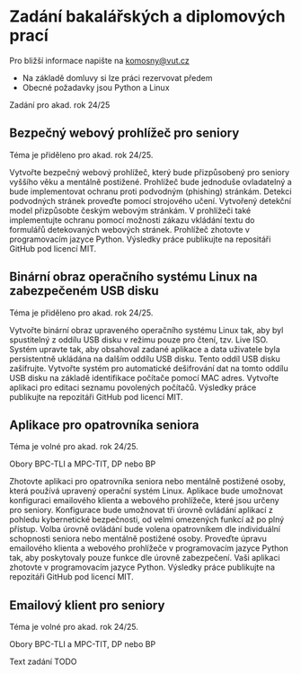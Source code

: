 # Zadání bakalářských a diplomových prací

Pro bližší informace napište na komosny@vut.cz 
- Na základě domluvy si lze práci rezervovat předem 
- Obecné požadavky jsou Python a Linux

Zadání pro akad. rok 24/25

## Bezpečný webový prohlížeč pro seniory
Téma je přiděleno pro akad. rok 24/25.

Vytvořte bezpečný webový prohlížeč, který bude přizpůsobený pro seniory vyššího věku a mentálně postižené. Prohlížeč bude jednoduše ovladatelný a bude implementovat ochranu proti podvodným (phishing) stránkám. Detekci podvodných stránek proveďte pomocí strojového učení. Vytvořený detekční model přizpůsobte českým webovým stránkám. V prohlížeči také implementujte ochranu pomocí možnosti zákazu vkládání textu do formulářů detekovaných webových stránek. Prohlížeč zhotovte v programovacím jazyce Python. Výsledky práce publikujte na repositáři GitHub pod licencí MIT. 

## Binární obraz operačního systému Linux na zabezpečeném USB disku
Téma je přiděleno pro akad. rok 24/25.

Vytvořte binární obraz upraveného operačního systému Linux tak, aby byl spustitelný z oddílu USB disku v režimu pouze pro čtení, tzv. Live ISO. Systém upravte tak, aby obsahoval zadané aplikace a data uživatele byla persistentně ukládána na dalším oddílu USB disku. Tento oddíl USB disku zašifrujte. Vytvořte systém pro automatické dešifrování dat na tomto oddílu USB disku na základě identifikace počítače pomocí MAC adres. Vytvořte aplikaci pro editaci seznamu povolených počítačů. Výsledky práce publikujte na repozitáři GitHub pod licencí MIT. 

## Aplikace pro opatrovníka seniora
Téma je volné pro akad. rok 24/25. 

Obory BPC-TLI a MPC-TIT, DP nebo BP 

Zhotovte aplikaci pro opatrovníka seniora nebo mentálně postižené osoby, která používá upravený operační systém Linux. Aplikace bude umožnovat konfiguraci emailového klienta a webového prohlížeče, které jsou určeny pro seniory. Konfigurace bude umožnovat tři úrovně ovládání aplikací z pohledu kybernetické bezpečnosti, od velmi omezených funkcí až po plný přístup. Volba úrovně ovládání bude volena opatrovníkem dle individuální schopnosti seniora nebo mentálně postižené osoby. Proveďte úpravu emailového klienta a webového prohlížeče v programovacím jazyce Python tak, aby poskytovaly pouze funkce dle úrovně zabezpečení. Vaši aplikaci zhotovte v programovacím jazyce Python. Výsledky práce publikujte na repozitáři GitHub pod licencí MIT.

## Emailový klient pro seniory 
Téma je volné pro akad. rok 24/25. 

Obory BPC-TLI a MPC-TIT, DP nebo BP 

Text zadání TODO 
